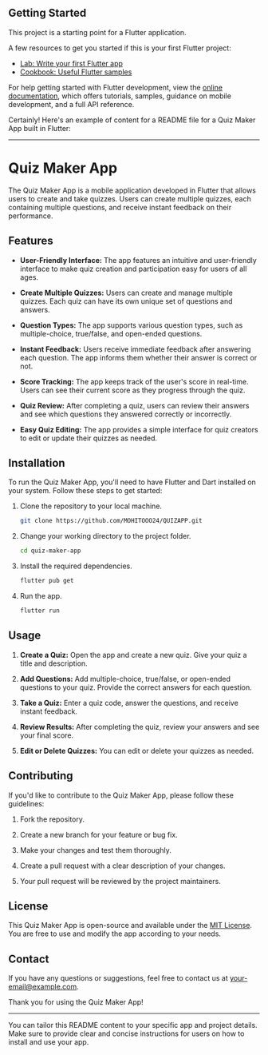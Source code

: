 ## Getting Started

This project is a starting point for a Flutter application.

A few resources to get you started if this is your first Flutter project:

- [Lab: Write your first Flutter app](https://docs.flutter.dev/get-started/codelab)
- [Cookbook: Useful Flutter samples](https://docs.flutter.dev/cookbook)

For help getting started with Flutter development, view the
[online documentation](https://docs.flutter.dev/), which offers tutorials,
samples, guidance on mobile development, and a full API reference.

Certainly! Here's an example of content for a README file for a Quiz Maker App built in Flutter:

---

# Quiz Maker App

The Quiz Maker App is a mobile application developed in Flutter that allows users to create and take quizzes. Users can create multiple quizzes, each containing multiple questions, and receive instant feedback on their performance.

## Features

- **User-Friendly Interface:** The app features an intuitive and user-friendly interface to make quiz creation and participation easy for users of all ages.

- **Create Multiple Quizzes:** Users can create and manage multiple quizzes. Each quiz can have its own unique set of questions and answers.

- **Question Types:** The app supports various question types, such as multiple-choice, true/false, and open-ended questions.

- **Instant Feedback:** Users receive immediate feedback after answering each question. The app informs them whether their answer is correct or not.

- **Score Tracking:** The app keeps track of the user's score in real-time. Users can see their current score as they progress through the quiz.

- **Quiz Review:** After completing a quiz, users can review their answers and see which questions they answered correctly or incorrectly.

- **Easy Quiz Editing:** The app provides a simple interface for quiz creators to edit or update their quizzes as needed.

## Installation

To run the Quiz Maker App, you'll need to have Flutter and Dart installed on your system. Follow these steps to get started:

1. Clone the repository to your local machine.

   ```bash
   git clone https://github.com/MOHITOOO24/QUIZAPP.git
   ```

2. Change your working directory to the project folder.

   ```bash
   cd quiz-maker-app
   ```

3. Install the required dependencies.

   ```bash
   flutter pub get
   ```

4. Run the app.

   ```bash
   flutter run
   ```

## Usage

1. **Create a Quiz:** Open the app and create a new quiz. Give your quiz a title and description.

2. **Add Questions:** Add multiple-choice, true/false, or open-ended questions to your quiz. Provide the correct answers for each question.

3. **Take a Quiz:** Enter a quiz code, answer the questions, and receive instant feedback.

4. **Review Results:** After completing the quiz, review your answers and see your final score.

5. **Edit or Delete Quizzes:** You can edit or delete your quizzes as needed.

## Contributing

If you'd like to contribute to the Quiz Maker App, please follow these guidelines:

1. Fork the repository.

2. Create a new branch for your feature or bug fix.

3. Make your changes and test them thoroughly.

4. Create a pull request with a clear description of your changes.

5. Your pull request will be reviewed by the project maintainers.

## License

This Quiz Maker App is open-source and available under the [MIT License](LICENSE). You are free to use and modify the app according to your needs.

## Contact

If you have any questions or suggestions, feel free to contact us at [your-email@example.com](mailto:your-email@example.com).

Thank you for using the Quiz Maker App!

---

You can tailor this README content to your specific app and project details. Make sure to provide clear and concise instructions for users on how to install and use your app.